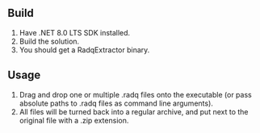 ## Build

1. Have .NET 8.0 LTS SDK installed.
2. Build the solution.
3. You should get a RadqExtractor binary.

## Usage

1. Drag and drop one or multiple .radq files onto the executable (or pass absolute paths to .radq files as command line arguments).
2. All files will be turned back into a regular archive, and put next to the original file with a .zip extension.

